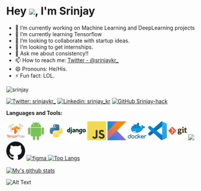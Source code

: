 <h1>Hey <img src="https://raw.githubusercontent.com/MartinHeinz/MartinHeinz/master/wave.gif" width="30px">, I'm Srinjay</h1>

- 🔭 I’m currently working on Machine Learning and DeepLearning projects
- 🌱 I’m currently learning Tensorflow
- 👯 I’m looking to collaborate with startup ideas.
- 🤔 I’m looking to get internships.
- 💬 Ask me about consistency!!
- 📫 How to reach me: [Twitter - @srinjaykr_](https://twitter.com/srinjaykr_)
- 😄 Pronouns: He/His.
- ⚡ Fun fact: LOL. 


<img src="https://komarev.com/ghpvc/?username=Srinjay-hack" alt="srinjay" />

[![Twitter: srinjaykr_](https://img.shields.io/twitter/follow/srinjaykr_?style=social)](https://twitter.com/srinjaykr_)
[![Linkedin: srinjay_kr](https://img.shields.io/badge/-srinjay_k-blue?style=flat-square&logo=Linkedin&logoColor=white&link=https://www.linkedin.com/in/srinjay-mondal/)](https://www.linkedin.com/in/srinjay-mondal-464733192/)
[![GitHub Srinjay-hack](https://img.shields.io/github/followers/Srinjay-hack?label=follow&style=social)](https://github.com/Srinjay-hack)


**Languages and Tools:**  

<code><img height="50" src="https://raw.githubusercontent.com/github/explore/80688e429a7d4ef2fca1e82350fe8e3517d3494d/topics/tensorflow/tensorflow.png"></code>
<code><img height="50" src="https://raw.githubusercontent.com/github/explore/80688e429a7d4ef2fca1e82350fe8e3517d3494d/topics/android/android.png"></code>
<code><img height="50" src="https://raw.githubusercontent.com/github/explore/80688e429a7d4ef2fca1e82350fe8e3517d3494d/topics/python/python.png"></code>
<code><img height="50" src="https://raw.githubusercontent.com/github/explore/80688e429a7d4ef2fca1e82350fe8e3517d3494d/topics/django/django.png"></code>
<code><img height="50" src="https://raw.githubusercontent.com/github/explore/80688e429a7d4ef2fca1e82350fe8e3517d3494d/topics/javascript/javascript.png"></code>
<code><img height="50" src="https://raw.githubusercontent.com/github/explore/80688e429a7d4ef2fca1e82350fe8e3517d3494d/topics/kotlin/kotlin.png"></code>
<code><img height="50" src="https://raw.githubusercontent.com/github/explore/80688e429a7d4ef2fca1e82350fe8e3517d3494d/topics/docker/docker.png"></code>
<code><img height="50" src="https://raw.githubusercontent.com/github/explore/80688e429a7d4ef2fca1e82350fe8e3517d3494d/topics/visual-studio-code/visual-studio-code.png"></code>
<code><img height="50" src="https://raw.githubusercontent.com/github/explore/80688e429a7d4ef2fca1e82350fe8e3517d3494d/topics/git/git.png"></code>
<code><img height="50" src="https://raw.githubusercontent.com/rfyiamcool/golang_logo/master/gif/golang_color.gif"></code>
<code><img height="50" src="https://raw.githubusercontent.com/github/explore/78df643247d429f6cc873026c0622819ad797942/topics/github/github.png"></code>
</a> <a href="https://www.figma.com/" target="_blank"> <img src="https://www.vectorlogo.zone/logos/figma/figma-icon.svg" alt="figma" width="40" height="40"/>
[![Top Langs](https://github-readme-stats.vercel.app/api/top-langs/?username=Srinjay-hack&layout=compact)](https://github.com/Srinjay_hack/github-readme)

<a href="https://github.com/Srinjay-hack">
 <img align="center" src="https://github-readme-stats.vercel.app/api?username=Srinjay-hack&show_icons=true&theme=dark&line_height=27" alt="My's github stats"/>
</a> <br>

![Alt Text](https://s6.gifyu.com/images/68747470733a2f2f6d656469612e67697068792e636f6d2f6d656469612f434151427849347142314f385a63494e52432f67697068792e676966.gif)
